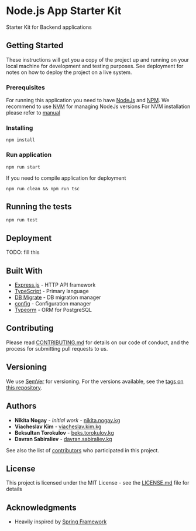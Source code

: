 # Node.js App Starter Kit

Starter Kit for Backend applications

## Getting Started

These instructions will get you a copy of the project up and running on your local machine for development and testing purposes. See deployment for notes on how to deploy the project on a live system.

### Prerequisites

For running this application you need to have [NodeJs](https://nodejs.org/en/) and [NPM](https://www.npmjs.com/).
We recommend to use [NVM](https://github.com/creationix/nvm) for managing NodeJs versions
For NVM installation please refer to [manual](https://github.com/creationix/nvm#install--update-script)

### Installing

```
npm install
```

### Run application

```
npm run start
```

If you need to compile application for deployment

```
npm run clean && npm run tsc
```

## Running the tests

```
npm run test
```

## Deployment

TODO: fill this

## Built With

* [Express.js](https://expressjs.com/) - HTTP API framework
* [TypeScript](https://www.typescriptlang.org/) - Primary language
* [DB Migrate](https://github.com/db-migrate/node-db-migrate) - DB migration manager
* [config](https://github.com/lorenwest/node-config) - Configuration manager
* [Typeorm](http://typeorm.io/) - ORM for PostgreSQL

## Contributing

Please read [CONTRIBUTING.md](CONTRIBUTING.md) for details on our code of conduct, and the process for submitting pull requests to us.

## Versioning

We use [SemVer](http://semver.org/) for versioning. For the versions available, see the [tags on this repository](https://git.zensoft.io/ops/typescript-backend/tags). 

## Authors

* **Nikita Nogay** - *Initial work* - [nikita.nogay.kg](https://git.zensoft.io/nikita.nogay.kg)
* **Viacheslav Kim** - [viacheslav.kim.kg](https://git.zensoft.io/viacheslav.kim.kg)
* **Beksultan Torokulov** - [beks.torokulov.kg](https://git.zensoft.io/beks.torokulov.kg)
* **Davran Sabiraliev** - [davran.sabiraliev.kg](https://git.zensoft.io/davran.sabiraliev.kg)

See also the list of [contributors](https://git.zensoft.io/ops/typescript-backend/graphs/master) who participated in this project.

## License

This project is licensed under the MIT License - see the [LICENSE.md](LICENSE.md) file for details

## Acknowledgments

* Heavily inspired by [Spring Framework](https://github.com/spring-projects/spring-framework)
